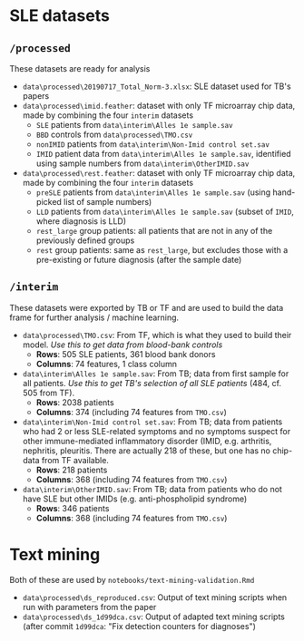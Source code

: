 # SLE datasets

## `/processed`

These datasets are ready for analysis

* `data\processed\20190717_Total_Norm-3.xlsx`: SLE dataset used for TB's papers
* `data\processed\imid.feather`: dataset with only TF microarray chip data, made by combining the four `interim` datasets
    - `SLE` patients from `data\interim\Alles 1e sample.sav`
    - `BBD` controls from `data\processed\TMO.csv`
    - `nonIMID` patients from `data\interim\Non-Imid control set.sav`
    - `IMID` patient data from `data\interim\Alles 1e sample.sav`, identified using sample numbers from `data\interim\OtherIMID.sav`
* `data\processed\rest.feather`: dataset with only TF microarray chip data, made by combining the four `interim` datasets
    - `preSLE` patients from `data\interim\Alles 1e sample.sav` (using hand-picked list of sample numbers)
    - `LLD` patients from `data\interim\Alles 1e sample.sav` (subset of `IMID`, where diagnosis is LLD)
    - `rest_large` group patients: all patients that are not in any of the previously defined groups
    - `rest` group patients: same as `rest_large`, but excludes those with a pre-existing or future diagnosis (after the sample date)

## `/interim`

These datasets were exported by TB or TF and are used to build the data frame for further analysis / machine learning.

* `data\processed\TMO.csv`: From TF, which is what they used to build their model. *Use this to get data from blood-bank controls*
    - **Rows**: 505 SLE patients, 361 blood bank donors
    - **Columns**: 74 features, 1 class column
* `data\interim\Alles 1e sample.sav`: From TB; data from first sample for all patients. *Use this to get TB's selection of all SLE patients* (484, cf. 505 from TF).
    * **Rows**: 2038 patients
    * **Columns**: 374 (including 74 features from `TMO.csv`)
* `data\interim\Non-Imid control set.sav`: From TB; data from patients who had 2 or less SLE-related symptoms and no symptoms suspect for other immune-mediated inflammatory disorder (IMID, e.g. arthritis, nephritis, pleuritis. There are actually 218 of these, but one has no chip-data from TF available.
    * **Rows**: 218 patients
    * **Columns**: 368 (including 74 features from `TMO.csv`)
* `data\interim\OtherIMID.sav`: From TB; data from patients who do not have SLE but other IMIDs (e.g. anti-phospholipid syndrome)
    * **Rows**: 346 patients
    * **Columns**: 368 (including 74 features from `TMO.csv`)

# Text mining

Both of these are used by `notebooks/text-mining-validation.Rmd`

* `data\processed\ds_reproduced.csv`: Output of text mining scripts when run with parameters from the paper
* `data\processed\ds_1d99dca.csv`: Output of adapted text mining scripts (after commit `1d99dca`: "Fix detection counters for diagnoses")